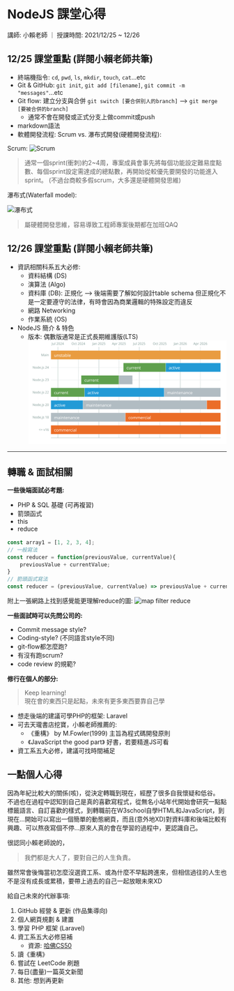 # NodeJS 課堂心得   
講師: 小賴老師 ｜ 授課時間: 2021/12/25 ~ 12/26

## 12/25 課堂重點 (詳閱小賴老師共筆)
- 終端機指令: `cd`, `pwd`, `ls`, `mkdir`, `touch`, `cat`...etc
- Git & GitHub: `git init`, `git add [filename]`, `git commit -m "messages"`...etc
- Git flow: 建立分支與合併 `git switch [要合併別人的branch]` --> `git merge [要被合併的branch]`
    - 通常不會在開發或正式分支上做commit或push
- markdown語法
- 軟體開發流程: Scrum vs. 瀑布式開發(硬體開發流程):

Scrum:
![](https://www.visual-paradigm.com/servlet/editor-content/scrum/what-are-scrum-time-boxed-events/sites/7/2018/12/five-scrum-events.png "Scrum")

> 通常一個sprint(衝刺)約2~4周，專案成員會事先將每個功能設定難易度點數、每個sprint設定需達成的總點數，再開始從較優先要開發的功能進入sprint。
> (不過台商較多假scrum，大多還是硬體開發思維)

瀑布式(Waterfall model):

![](https://i.imgur.com/5BlHgUT.jpg "瀑布式")

> 屬硬體開發思維，容易導致工程師專案後期都在加班QAQ


## 12/26 課堂重點 (詳閱小賴老師共筆)
- 資訊相關科系五大必修: 
    - 資料結構 (DS)
    - 演算法 (Algo)
    - 資料庫 (DB): 正規化 --> 後端需要了解如何設計table schema
        但正規化不是一定要遵守的法律，有時會因為商業邏輯的特殊設定而違反
    - 網路 Networking
    - 作業系統 (OS)
- NodeJS 簡介 & 特色
    - 版本: 偶數版通常是正式長期維護版(LTS)
        ![](https://raw.githubusercontent.com/nodejs/Release/master/schedule.svg?sanitize=true "NodeJS version")

---
## 轉職 & 面試相關
**一些後端面試必考題:**
- PHP & SQL 基礎 (可再複習)
- 箭頭函式
- this
- reduce
```javascript
const array1 = [1, 2, 3, 4];
// 一般寫法
const reducer = function(previousValue, currentValue){
    previousValue + currentValue;
}
// 箭頭函式寫法
const reducer = (previousValue, currentValue) => previousValue + currentValue;

```
附上一張網路上找到感覺能更理解reduce的圖:
![](https://i.redd.it/9dm5u0f5mrr41.jpg "map filter reduce")


**一些面試時可以先問公司的:**
- Commit message style?
- Coding-style? (不同語言style不同)
- git-flow都怎麼跑?
- 有沒有跑scrum?
- code review 的規範?

**修行在個人的部分:**
> Keep learning! <br> 現在會的東西只是起點，未來有更多東西要靠自己學
- 想走後端的建議可學PHP的框架: Laravel
- 可去天瓏書店挖寶，小賴老師推薦的:
    - 《重構》 by M.Fowler(1999) 主旨為程式碼開發原則
    - 《JavaScript the good part》 好書，若要精進JS可看
- 資工系五大必修，建議可找時間補足

## 一點個人心得
因為年紀比較大的關係(咳)，從決定轉職到現在，經歷了很多自我懷疑和低谷。
不過也在過程中認知到自己是真的喜歡寫程式，從無名小站年代開始會研究一點點標籤語言、自訂喜歡的樣式，到轉職前在W3school自學HTML和JavaScript，到現在...開始可以寫出一個簡單的動態網頁，而且(意外地XD)對資料庫和後端比較有興趣、可以熬夜寫個不停...原來人真的會在學習的過程中，更認識自己。

很認同小賴老師說的，
> 我們都是大人了，要對自己的人生負責。

雖然常會後悔當初怎麼沒選資工系、或為什麼不早點跨進來，但相信過往的人生也不是沒有成長或累積，要帶上過去的自己一起放眼未來XD

給自己未來的代辦事項:
1. GitHub 經營 & 更新 (作品集導向)
2. 個人網頁規劃 & 建置
3. 學習 PHP 框架 (Laravel)
4. 資工系五大必修惡補
    - 資源: [哈佛CS50](https://cs50.harvard.edu/college/2022/spring/) 
5. 讀《重構》
6. 嘗試在 LeetCode 刷題
7. 每日(盡量)一篇英文新聞
9. 其他: 想到再更新



